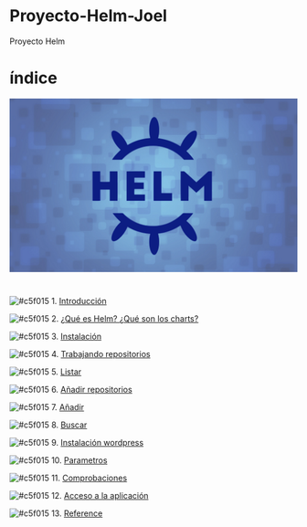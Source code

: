 # Proyecto-Helm-Joel
Proyecto Helm
# índice
![img](https://github.com/abarcajoel/Proyecto-Helm-Joel/blob/main/img/helm.png)
#
![#c5f015](https://via.placeholder.com/15/c5f015/000000?text=+) 1. [Introducción](https://github.com/abarcajoel/Proyecto-Helm-Joel/blob/main/md/intro.md)

![#c5f015](https://via.placeholder.com/15/c5f015/000000?text=+) 2. [¿Qué es Helm? ¿Qué son los charts?]()

![#c5f015](https://via.placeholder.com/15/c5f015/000000?text=+) 3. [Instalación]()

![#c5f015](https://via.placeholder.com/15/c5f015/000000?text=+) 4. [Trabajando repositorios]()

![#c5f015](https://via.placeholder.com/15/c5f015/000000?text=+) 5. [Listar]() 

![#c5f015](https://via.placeholder.com/15/c5f015/000000?text=+) 6. [Añadir repositorios]()

![#c5f015](https://via.placeholder.com/15/c5f015/000000?text=+) 7. [Añadir]()

![#c5f015](https://via.placeholder.com/15/c5f015/000000?text=+) 8. [Buscar]()

![#c5f015](https://via.placeholder.com/15/c5f015/000000?text=+) 9. [Instalación wordpress]()

![#c5f015](https://via.placeholder.com/15/c5f015/000000?text=+) 10. [Parametros]()

![#c5f015](https://via.placeholder.com/15/c5f015/000000?text=+) 11. [Comprobaciones]()

![#c5f015](https://via.placeholder.com/15/c5f015/000000?text=+) 12. [Acceso a la aplicación]()

![#c5f015](https://via.placeholder.com/15/c5f015/000000?text=+) 13. [Reference]()



